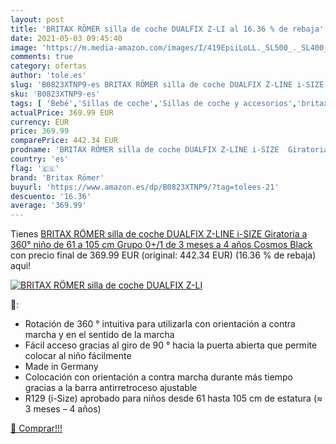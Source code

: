 ```yaml
---
layout: post
title: 'BRITAX RÖMER silla de coche DUALFIX Z-LI al 16.36 % de rebaja'
date: 2021-05-03 09:45:40
image: 'https://m.media-amazon.com/images/I/419EpiiLoLL._SL500_._SL400_.jpg'
comments: true
category: ofertas
author: 'tole.es'
slug: 'B0823XTNP9-es BRITAX RÖMER silla de coche DUALFIX Z-LINE i-SIZE...'
sku: 'B0823XTNP9-es'
tags: [ 'Bebé','Sillas de coche','Sillas de coche y accesorios','britax römer','coche','de','römer','silla', ]
actualPrice: 369.99 EUR
currency: EUR
price: 369.99
comparePrice: 442.34 EUR
prodname: 'BRITAX RÖMER silla de coche DUALFIX Z-LINE i-SIZE  Giratoria a 360°  niño de 61 a 105 cm  Grupo 0+/1  de 3 meses a 4 años  Cosmos Black'
country: 'es'
flag: '🇪🇸'
brand: 'Britax Römer'
buyurl: 'https://www.amazon.es/dp/B0823XTNP9/?tag=tolees-21'
descuento: '16.36'
average: '369.99'
---
```


Tienes [BRITAX RÖMER silla de coche DUALFIX Z-LINE i-SIZE  Giratoria a 360°  niño de 61 a 105 cm  Grupo 0+/1  de 3 meses a 4 años  Cosmos Black](https://www.amazon.es/dp/B0823XTNP9/?tag=tolees-21) con precio final de  369.99 EUR (original: 442.34 EUR) (16.36 %  de rebaja) aqui!

[![BRITAX RÖMER silla de coche DUALFIX Z-LI](https://m.media-amazon.com/images/I/419EpiiLoLL._SL500_._SL400_.jpg)](https://www.amazon.es/dp/B0823XTNP9/?tag=tolees-21)

🔎:

- Rotación de 360 ° intuitiva para utilizarla con orientación a contra marcha y en el sentido de la marcha
- Fácil acceso gracias al giro de 90 ° hacia la puerta abierta que permite colocar al niño fácilmente
- Made in Germany
- Colocación con orientación a contra marcha durante más tiempo gracias a la barra antirretroceso ajustable
- R129 (i-Size) aprobado para niños desde 61 hasta 105 cm de estatura (≈ 3 meses – 4 años)

[🛒 Comprar!!!](https://www.amazon.es/dp/B0823XTNP9/?tag=tolees-21)
